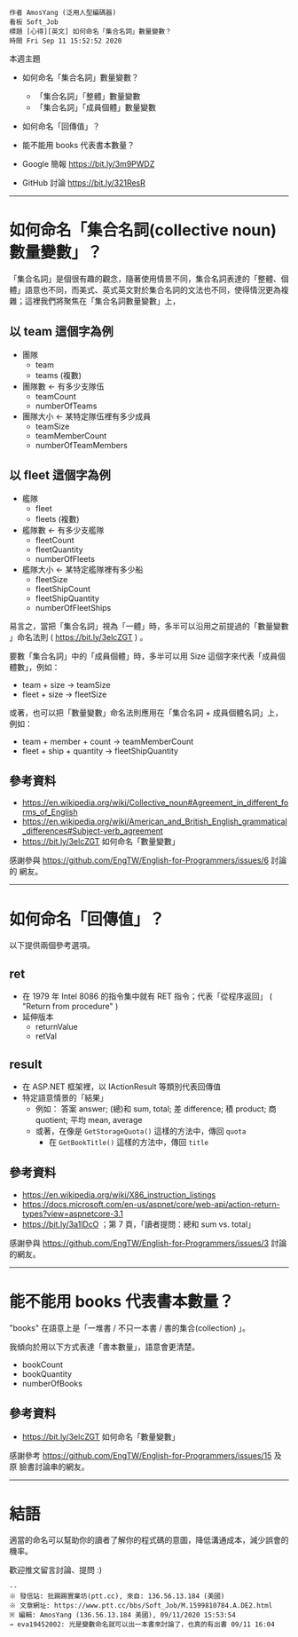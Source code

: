 ```
作者 AmosYang (泛用人型編碼器)
看板 Soft_Job
標題 [心得][英文] 如何命名「集合名詞」數量變數？
時間 Fri Sep 11 15:52:52 2020
```

本週主題

* 如何命名「集合名詞」數量變數？
  * 「集合名詞」「整體」數量變數
  * 「集合名詞」「成員個體」數量變數
* 如何命名「回傳值」？
* 能不能用 books 代表書本數量？

* Google 簡報 https://bit.ly/3m9PWDZ
* GitHub 討論 https://bit.ly/321ResR

---
# 如何命名「集合名詞(collective noun)數量變數」？

「集合名詞」是個很有趣的觀念，隨著使用情景不同，集合名詞表達的「整體、個
體」語意也不同，而美式、英式英文對於集合名詞的文法也不同，使得情況更為複
雜；這裡我們將聚焦在「集合名詞數量變數」上，

## 以 team 這個字為例

* 團隊
  * team
  * teams (複數)
* 團隊數 ← 有多少支隊伍
  * teamCount
  * numberOfTeams
* 團隊大小 ← 某特定隊伍裡有多少成員
  * teamSize
  * teamMemberCount
  * numberOfTeamMembers

## 以 fleet 這個字為例

* 艦隊
  * fleet
  * fleets (複數)
* 艦隊數 ← 有多少支艦隊
  * fleetCount
  * fleetQuantity
  * numberOfFleets
* 艦隊大小 ← 某特定艦隊裡有多少船
  * fleetSize
  * fleetShipCount
  * fleetShipQuantity
  * numberOfFleetShips

易言之，當把「集合名詞」視為「一體」時，多半可以沿用之前提過的「數量變數
」命名法則 ( https://bit.ly/3elcZGT ) 。

要數「集合名詞」中的「成員個體」時，多半可以用 Size 這個字來代表「成員個
體數」，例如：

* team + size → teamSize
* fleet + size → fleetSize

或著，也可以把「數量變數」命名法則應用在「集合名詞 + 成員個體名詞」上，
例如：

* team + member + count → teamMemberCount
* fleet + ship + quantity → fleetShipQuantity

## 參考資料

* https://en.wikipedia.org/wiki/Collective_noun#Agreement_in_different_forms_of_English
* https://en.wikipedia.org/wiki/American_and_British_English_grammatical_differences#Subject-verb_agreement
* https://bit.ly/3elcZGT 如何命名「數量變數」

感謝參與 https://github.com/EngTW/English-for-Programmers/issues/6 討論的
網友。

---
# 如何命名「回傳值」？

以下提供兩個參考選項。

## ret

* 在 1979 年 Intel 8086 的指令集中就有 RET 指令；代表「從程序返回」
  ( "Return from procedure" )
* 延伸版本
  * returnValue
  * retVal

## result

* 在 ASP.NET 框架裡，以 IActionResult 等類別代表回傳值
* 特定語意情景的「結果」
  * 例如： 答案 answer; (總)和 sum, total; 差 difference; 積 product;
    商 quotient; 平均 mean, average
  * 或著，在像是 `GetStorageQuota()` 這樣的方法中，傳回 `quota`
    * 在 `GetBookTitle()` 這樣的方法中，傳回 `title`

## 參考資料

* https://en.wikipedia.org/wiki/X86_instruction_listings
* https://docs.microsoft.com/en-us/aspnet/core/web-api/action-return-types?view=aspnetcore-3.1
* https://bit.ly/3a1lDcO ；第 7 頁，「讀者提問：總和 sum vs. total」

感謝參與 https://github.com/EngTW/English-for-Programmers/issues/3 討論
的網友。

---
# 能不能用 books 代表書本數量？

"books" 在語意上是「一堆書 / 不只一本書 / 書的集合(collection) 」。

我傾向於用以下方式表達「書本數量」，語意會更清楚。

* bookCount
* bookQuantity
* numberOfBooks

## 參考資料

* https://bit.ly/3elcZGT 如何命名「數量變數」

感謝參考 https://github.com/EngTW/English-for-Programmers/issues/15 及原
臉書討論串的網友。

---
# 結語

適當的命名可以幫助你的讀者了解你的程式碼的意圖，降低溝通成本，減少誤會的
機率。

歡迎推文留言討論、提問 :)

```
--
※ 發信站: 批踢踢實業坊(ptt.cc), 來自: 136.56.13.184 (美國)
※ 文章網址: https://www.ptt.cc/bbs/Soft_Job/M.1599810784.A.DE2.html
※ 編輯: AmosYang (136.56.13.184 美國), 09/11/2020 15:53:54
→ eva19452002: 光是變數命名就可以出一本書來討論了，也真的有出書 09/11 16:04
```
